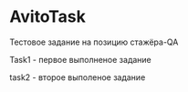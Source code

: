 # AvitoTask

Тестовое задание на позицию стажёра-QA

Task1 - первое выполненое задание

task2 - второе выполеное задание
